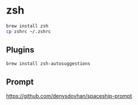 # zsh

```sh
brew install zsh
cp zshrc ~/.zshrc
```

## Plugins

```sh
brew install zsh-autosuggestions
```

## Prompt

https://github.com/denysdovhan/spaceship-prompt
